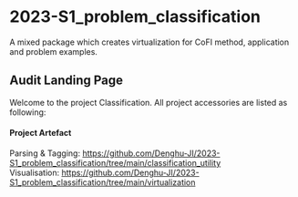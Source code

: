 # 2023-S1_problem_classification
A mixed package which creates virtualization for CoFI method, application and problem examples. 
## Audit Landing Page
Welcome to the project Classification. All project accessories are listed as following:
#### Project Artefact
Parsing & Tagging: https://github.com/Denghu-JI/2023-S1_problem_classification/tree/main/classification_utility <br />
Visualisation: https://github.com/Denghu-JI/2023-S1_problem_classification/tree/main/virtualization
